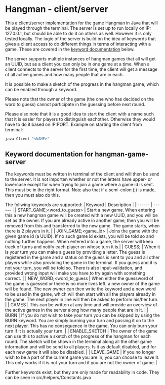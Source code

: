 # Hangman - client/server
This a client/server implementation for the game Hangman in Java that will be played through the terminal. 
The server is set up to run locally on IP: 127.0.0.1, but should be able to do it on others as well. However it is only tested locally. 
The logic of the server is build on the idea of keywords that gives a client access to do different things in terms of interacting with a game. These are covered in the [keyword documentation](#Keyword-documentation-for-hangman-game-server) below. 

The server supports multiple instances of hangman games that all will get an UUID, but as a client you can only be in one game at a time. 
When a client connects to the server for the first time, the client will get a message of all active games and how many people that are in each. 

It is possible to make a sketch of the progress in the hangman game, which can be enabled through a keyword.

Please note that the owner of the game (the one who has decided on the word to guess) cannot participate in the guessing before next round. 

Please also note that it is a good idea to start the client with a name such that it is easier for players to distinguish eachother. Otherwise they would have to do it based on IP:PORT. 
Example on starting the client from terminal:  
```sh
java Client "<NAME>" 
```

## Keyword documentation for hangman-game-server
The keywords must be written in terminal of the client and will then be send to the server. It is not importen whether or not the letters have upper- or lowercase except for when trying to join a game where a game id is sent. This must be in the right format. Note also that if a semi-colon (;) is made, then you must also do this. 

The follwing keywords are supported: 
| Keyword | Description |
| ------ | ------ |
| START_GAME;<word_to_guess> | Start a new game. When entering this a new hangman game will be created with a new UUID, and you will be set as the owner. If you are already active in another game, then you will be removed from this and transferred to the new game. The game starts, when there is 2 players in it.  |
| JOIN_GAME;<game_id> | Joins the game with the given game id (a UUID). If no such game id exists, you will be told so and nothing further happens. When entered into a game, the server will keep track of turns and notify each player on whose turn it is.|
| GUESS;<letter> | When it is your turn you can make a guess by providing a letter. The guess is registered in the game and a status on the guess is sent to you and all other players while also providing the game in the terminal. If you guess and it is not your turn, you will be told so. There is also input-validation, and provided wrong input will make you have to try again with something correct. |
| NEW_WORD;<word_to_guess | When either the guessword of the game is guessed or there is no more lives left, a new owner of the game will be found. The new owner can then write the keyword and a new word to be used in the game, which will then start with all the players already in the game. The next player in line will then be asked to perform his/her turn. |
| GAMES | This can be written at any time and will provide an overview of the active games in the server along how many people that are in it. |
| BURN | If you do not wish to take your turn you can be skipped by using the BURN keyword. You are simply burning your turn and passing it on to the next player. This has no consequence in the game. You can only burn your turn if it is actually your turn. |
| ENABLE_SKETCH | The owner of the game can use this to active a sketch of the progress of the hangman for each round. The sketch will be shown in the terminal along all the other game information and will be send to all players. Is it as default disabled, and for each new game it will also be disabled.  |
| LEAVE_GAME | If you no longer wish to be a part of the current game you are in, you can choose to leave it. This only works if it is not your turn and if you are not the owner of game. |

Further keywords exist, but they are only made for readability in code. They can be seen in src/helpers/Constants.java
